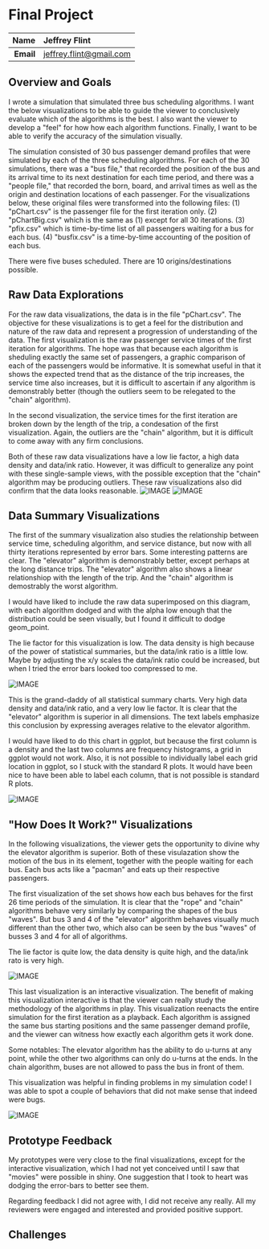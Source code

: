 Final Project
==============================

| **Name**  | Jeffrey Flint |
|----------:|:-------------|
| **Email** | jeffrey.flint@gmail.com |

## Overview and Goals ##
I wrote a simulation that simulated three bus scheduling algorithms.  I want the below visualizations to be able to guide the viewer to conclusively evaluate which of the algorithms is the best.  I also want the viewer to develop a "feel" for how how each algorithm functions.  Finally, I want to be able to verify the accuracy of the simulation visually.

The simulation consisted of 30 bus passenger demand profiles that were simulated by each of the three scheduling algorithms. For each of the 30 simulations, there was a "bus file," that recorded the position of the bus and its arrival time to its next destination for each time period, and there was a "people file," that recorded the born, board, and arrival times as well as the origin and destination locations of each passenger.  For the visualizations below, these original files were transformed into the following files: (1) "pChart.csv" is the passenger file for the first iteration only.  (2) "pChartBig.csv" which is the same as (1) except for all 30 iterations. (3) "pfix.csv" which is time-by-time list of all passengers waiting for a bus for each bus. (4) "busfix.csv" is a time-by-time accounting of the position of each bus.

There were five buses scheduled.  There are 10 origins/destinations possible. 

## Raw Data Explorations ##
For the raw data visualizations, the data is in the file "pChart.csv".  The objective for these visualizations is to get a feel for the distribution and nature of the raw data and represent a progression of understanding of the data.  The first visualization is the raw passenger service times of the first iteration for algorithms.  The hope was that because each algorithm is sheduling exactly the same set of passengers, a graphic comparison of each of the passengers would be informative. It is somewhat useful in that it shows the expected trend that as the distance of the trip increases, the service time also increases, but it is difficult to ascertain if any algorithm is demonstrably better (though the outliers seem to be relegated to the "chain" algorithm).

In the second visualization, the service times for the first iteration are broken down by the length of the trip, a condesation of the first visualization.  Again, the outliers are the "chain" algorithm, but it is difficult to come away with any firm conclusions.

Both of these raw data visualizations have a low lie factor, a high data density and data/ink ratio.  However, it was difficult to generalize any point with these single-sample views, with the possible exception that the "chain" algorithm may be producing outliers.  These raw visualizations also did confirm that the data looks reasonable.
![IMAGE](raw.png)
![IMAGE](raw2.png)

## Data Summary Visualizations ##

The first of the summary visualization also studies the relationship between service time, scheduling algorithm, and service distance, but now with all thirty iterations represented by error bars.  Some interesting patterns are clear.  The "elevator" algorithm is demonstrably better, except perhaps at the long distance trips.  The "elevator" algorithm also shows a linear relationshiop with the length of the trip.   And the "chain" algorithm is demostrably the worst algorithm.

I would have liked to include the raw data superimposed on this diagram, with each algorithm dodged and with the alpha low enough that the distribution could be seen visually, but I found it difficult to dodge geom_point.

The lie factor for this visualization is low.  The data density is high because of the power of statistical summaries, but the data/ink ratio is a little low.  Maybe by adjusting the x/y scales the data/ink ratio could be increased, but when I tried the error bars looked too compressed to me.

![IMAGE](range.png)

This is the grand-daddy of all statistical summary charts.  Very high data density and data/ink ratio, and a very low lie factor.  It is clear that the "elevator" algorithm is superior in all dimensions.  The text labels emphasize this conclusion by expressing averages relative to the elevator algorithm.

I would have liked to do this chart in ggplot, but because the first column is a density and the last two columns are frequency histograms, a grid in ggplot would not work.  Also, it is not possible to individually label each grid location in ggplot, so I stuck with the standard R plots.  It would have been nice to have been able to label each column, that is not possible is standard R plots.

![IMAGE](gross.png)

## "How Does It Work?" Visualizations

In the following visualizations, the viewer gets the opportunity to divine why the elevator algorithm is superior.  Both of these visulazation show the motion of the bus in its element, together with the people waiting for each bus.  Each bus acts like a "pacman" and eats up their respective passengers.  

The first visualization of the set shows how each bus behaves for the first 26 time periods of the simulation. It is clear that the "rope" and "chain" algorithms behave very similarly by comparing the shapes of the bus "waves".  But bus 3 and 4 of the "elevator" algorithm behaves visually much different than the other two, which also can be seen by the bus "waves" of busses 3 and 4 for all of algorithms.

The lie factor is quite low, the data density is quite high, and the data/ink rato is very high.

![IMAGE](multi.PNG)

This last visualization is an interactive visualization.   The benefit of making this visualization interactive is that the viewer can really study the methodology of the algorithms in play.  This visualization reenacts the entire simulation for the first iteration as a playback.  Each algorithm is assigned the same bus starting positions and the same passenger demand profile, and the viewer can witness how exactly each algorithm gets it work done.

Some notables: The elevator algorithm has the ability to do u-turns at any point, while the other two algorithms can only do u-turns at the ends.  In the chain algorithm, buses are not allowed to pass the bus in front of them.

This visualization was helpful in finding problems in my simulation code!  I was able to spot a couple of behaviors that did not make sense that indeed were bugs.

![IMAGE](interactive.PNG)

## Prototype Feedback ##

My prototypes were very close to the final visualizations, except for the interactive visualization, which I had not yet conceived until I saw that "movies" were possible in shiny.  One suggestion that I took to heart was dodging the error-bars to better see them.

Regarding feedback I did not agree with, I did not receive any really.  All my reviewers were engaged and interested and provided positive support.  

## Challenges ##
